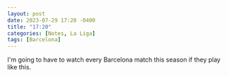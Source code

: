 ```yaml
---
layout: post
date: 2023-07-29 17:20 -0400
title: "17:20"
categories: [Notes, La Liga]
tags: [Barcelona]
---
```


I'm going to have to watch every Barcelona match this season if they play like this.
